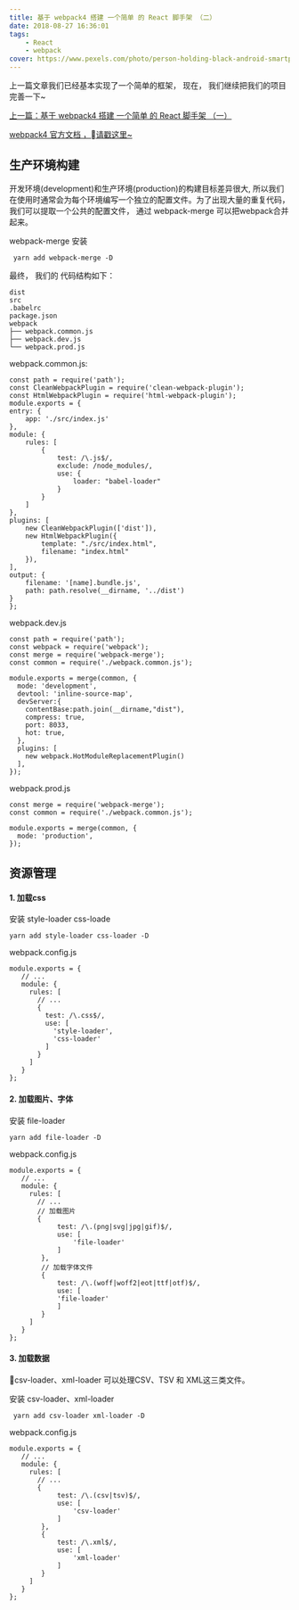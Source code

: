 ```yaml
---
title: 基于 webpack4 搭建 一个简单 的 React 脚手架 （二）
date: 2018-08-27 16:36:01
tags:
    - React
    - webpack
cover: https://www.pexels.com/photo/person-holding-black-android-smartphone-861126/
---
```


  上一篇文章我们已经基本实现了一个简单的框架， 现在， 我们继续把我们的项目完善一下~

  [上一篇：基于 webpack4 搭建 一个简单 的 React 脚手架 （一）][1]

  [webpack4 官方文档 ，请戳这里~][2]


## 生产环境构建
   
   开发环境(development)和生产环境(production)的构建目标差异很大, 所以我们在使用时通常会为每个环境编写一个独立的配置文件。为了出现大量的重复代码， 我们可以提取一个公共的配置文件， 通过  webpack-merge 可以把webpack合并起来。

   webpack-merge 安装

     yarn add webpack-merge -D

   最终， 我们的 代码结构如下：
```
dist
src
.babelrc
package.json
webpack
├── webpack.common.js
├── webpack.dev.js
└── webpack.prod.js
```


   webpack.common.js:

```
const path = require('path');
const CleanWebpackPlugin = require('clean-webpack-plugin');
const HtmlWebpackPlugin = require('html-webpack-plugin');
module.exports = {
entry: {
    app: './src/index.js'
},
module: {
    rules: [
        {
            test: /\.js$/,
            exclude: /node_modules/,
            use: {
                loader: "babel-loader"
            }
        }
    ]
},
plugins: [
    new CleanWebpackPlugin(['dist']),
    new HtmlWebpackPlugin({
        template: "./src/index.html",
        filename: "index.html"
    }),
],
output: {
    filename: '[name].bundle.js',
    path: path.resolve(__dirname, '../dist')
}
};
```

   webpack.dev.js

```
const path = require('path');
const webpack = require('webpack');
const merge = require('webpack-merge');
const common = require('./webpack.common.js');

module.exports = merge(common, {
  mode: 'development',
  devtool: 'inline-source-map',
  devServer:{
    contentBase:path.join(__dirname,"dist"),
    compress: true,
    port: 8033,
    hot: true,
  },
  plugins: [
    new webpack.HotModuleReplacementPlugin()
  ],
});
```

   webpack.prod.js


```
const merge = require('webpack-merge');
const common = require('./webpack.common.js');

module.exports = merge(common, {
  mode: 'production',
});
```

## 资源管理

#### 1. 加载css

安装 style-loader css-loade
    
    yarn add style-loader css-loader -D

webpack.config.js

```
module.exports = {
   // ...
   module: {
     rules: [
       // ...
       {
         test: /\.css$/,
         use: [
           'style-loader',
           'css-loader'
         ]
       }
     ]
   }
};
```

#### 2. 加载图片、字体

安装 file-loader

    yarn add file-loader -D

webpack.config.js

```
module.exports = {
   // ...
   module: {
     rules: [
       // ...
       // 加载图片
       {
            test: /\.(png|svg|jpg|gif)$/,
            use: [
                'file-loader'
            ]
        },
        // 加载字体文件
        {
            test: /\.(woff|woff2|eot|ttf|otf)$/,
            use: [
            'file-loader'
            ]
        }
     ]
   }
};
```

#### 3. 加载数据

  csv-loader、xml-loader 可以处理CSV、TSV 和 XML这三类文件。

  安装 csv-loader、xml-loader

     yarn add csv-loader xml-loader -D

  webpack.config.js
```
module.exports = {
   // ...
   module: {
     rules: [
       // ...
       {
            test: /\.(csv|tsv)$/,
            use: [
                'csv-loader'
            ]
        },
        {
            test: /\.xml$/,
            use: [
                'xml-loader'
            ]
        }
     ]
   }
};
```


  [1]: https://lucinexl.github.io/2018/08/21/webpack-react/
  [2]: https://www.webpackjs.com/concepts/
